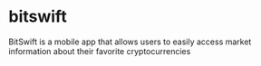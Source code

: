 # bitswift
BitSwift is a mobile app that allows users to easily access market information about their favorite cryptocurrencies
